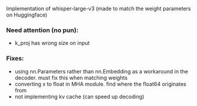 Implementation of whisper-large-v3 (made to match the weight parameters on Huggingface)

### Need attention (no pun):
* k_proj has wrong size on input

### Fixes:
* using nn.Parameters rather than nn.Embedding as a workaround in the decoder. must fix this when matching weights
* converting x to float in MHA module. find where the float64 originates from
* not implementing kv cache (can speed up decoding)
